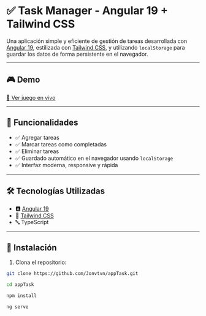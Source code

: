 # ✅ Task Manager - Angular 19 + Tailwind CSS

Una aplicación simple y eficiente de gestión de tareas desarrollada con [Angular 19](https://angular.io/), estilizada con [Tailwind CSS](https://tailwindcss.com/), y utilizando `localStorage` para guardar los datos de forma persistente en el navegador.

---

## 🎮 Demo

[🚀 Ver juego en vivo](https://task-app-web-kappa.vercel.app/todo)  

---

## 📝 Funcionalidades

- ✅ Agregar tareas
- ✅ Marcar tareas como completadas
- ✅ Eliminar tareas
- ✅ Guardado automático en el navegador usando `localStorage`
- ✅ Interfaz moderna, responsive y rápida

---

## 🛠 Tecnologías Utilizadas

- 🅰️ [Angular 19](https://angular.io/)
- 🎨 [Tailwind CSS](https://tailwindcss.com/)
- 🔤 TypeScript

---

## 🚀 Instalación

1. Clona el repositorio:
```bash
git clone https://github.com/Jonvtvn/appTask.git
```
```bash
cd appTask
```
```bash
npm install
```
```bash
ng serve
```
